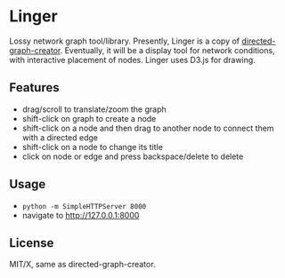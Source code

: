Linger
======

Lossy network graph tool/library. Presently, Linger is a copy of [directed-graph-creator](https://github.com/cjrd/directed-graph-creator). Eventually, it will be a display tool for network conditions, with interactive placement of nodes. Linger uses D3.js for drawing.

Features
--------

* drag/scroll to translate/zoom the graph
* shift-click on graph to create a node
* shift-click on a node and then drag to another node to connect them with a directed edge
* shift-click on a node to change its title
* click on node or edge and press backspace/delete to delete

Usage
-----

* `python -m SimpleHTTPServer 8000`
* navigate to http://127.0.0.1:8000

License
-------

MIT/X, same as directed-graph-creator.








